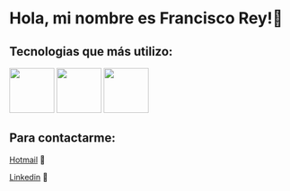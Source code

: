 <link rel="stylesheet" href="https://cdn.jsdelivr.net/gh/devicons/devicon@v2.15.1/devicon.min.css">


# Hola, mi nombre es Francisco Rey!👋

## Tecnologias que más utilizo:

<div display='flex'>

<img width="80px" src="https://cdn.jsdelivr.net/gh/devicons/devicon/icons/react/react-original-wordmark.svg" />
<img width="80px" src="https://cdn.jsdelivr.net/gh/devicons/devicon/icons/nodejs/nodejs-plain.svg" />
<img width="80px" src="https://cdn.jsdelivr.net/gh/devicons/devicon/icons/git/git-original-wordmark.svg" />

 <div />
  
## Para contactarme:

[Hotmail](reyfrancisco98@hotmail.com) 📧

[Linkedin](https://www.linkedin.com/in/francisco-rey-71060419a/) 🔗

